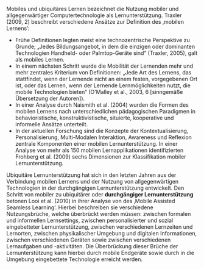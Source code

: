 Mobiles und ubiquitäres Lernen bezeichnet die Nutzung mobiler und allgegenwärtiger Computertechnologie als Lernunterstützung. Traxler (2009, 2) beschreibt verschiedene Ansätze zur Definition des ‚mobilen Lernens‘:

- Frühe Definitionen legten meist eine technozentrische Perspektive zu Grunde; „Jedes Bildungsangebot, in dem die einzigen oder dominanten Technologien Handheld- oder Palmtop-Geräte sind“ (Traxler, 2005), galt als mobiles Lernen.
- In einem nächsten Schritt wurde die Mobilität der Lernenden mehr und mehr zentrales Kriterium von Definitionen: „Jede Art des Lernens, das stattfindet, wenn der Lernende nicht an einem festen, vorgegebenen Ort ist, oder das Lernen, wenn der Lernende Lernmöglichkeiten nutzt, die mobile Technologien bieten“ (O'Malley et al., 2003, 6 \[sinngemäße Übersetzung der Autoren]).
- In einer Analyse durch Naismith et al. (2004) wurden die Formen des mobilen Lernens nach unterschiedlichen pädagogischen Paradigmen in behavioristische, konstruktivistische, situierte, kooperative und informelle Ansätze unterteilt.
- In der aktuellen Forschung sind die Konzepte der Kontextualisierung, Personalisierung, Multi-Modalen Interaktion, Awareness und Reflexion zentrale Komponenten einer mobilen Lernunterstützung. In einer Analyse von mehr als 150 mobilen Lernapplikationen identifizierten Frohberg et al. (2009) sechs Dimensionen zur Klassifikation mobiler Lernunterstützung.

Ubiquitäre Lernunterstützung hat sich in den letzten Jahren aus der Verbindung mobilen Lernens und der Nutzung von allgegenwärtigen Technologien in der durchgängigen Lernunterstützung entwickelt. Den Schritt von mobiler zu ubiquitärer oder **durchgängiger Lernunterstützung** betonen Looi et al. (2010) in ihrer Analyse von des ‚Mobile Assisted Seamless Learning‘. Hierbei beschreiben sie verschiedene Nutzungsbrüche, welche überbrückt werden müssen: zwischen formalen und informellen Lernsettings, zwischen personalisierter und sozial eingebetteter Lernunterstützung, zwischen verschiedenen Lernzeiten und Lernorten, zwischen physikalischer Umgebung und digitalen Informationen, zwischen verschiedenen Geräten sowie zwischen verschiedenen Lernaufgaben und -aktivitäten. Die Überbrückung dieser Brüche der Lernunterstützung kann hierbei durch mobile Endgeräte sowie durch in die Umgebung eingebettete Technologie erreicht werden.
